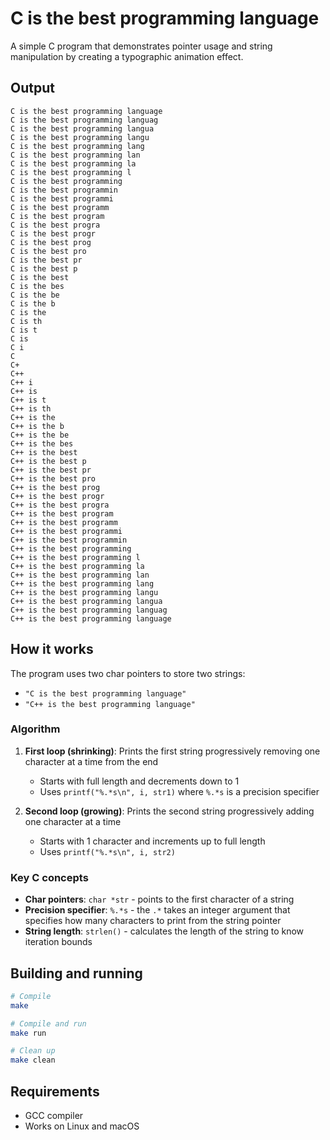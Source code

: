 # C is the best programming language

A simple C program that demonstrates pointer usage and string manipulation by creating a typographic animation effect.

## Output

```
C is the best programming language
C is the best programming languag
C is the best programming langua
C is the best programming langu
C is the best programming lang
C is the best programming lan
C is the best programming la
C is the best programming l
C is the best programming
C is the best programmin
C is the best programmi
C is the best programm
C is the best program
C is the best progra
C is the best progr
C is the best prog
C is the best pro
C is the best pr
C is the best p
C is the best
C is the bes
C is the be
C is the b
C is the
C is th
C is t
C is
C i
C
C+
C++
C++ i
C++ is
C++ is t
C++ is th
C++ is the
C++ is the b
C++ is the be
C++ is the bes
C++ is the best
C++ is the best p
C++ is the best pr
C++ is the best pro
C++ is the best prog
C++ is the best progr
C++ is the best progra
C++ is the best program
C++ is the best programm
C++ is the best programmi
C++ is the best programmin
C++ is the best programming
C++ is the best programming l
C++ is the best programming la
C++ is the best programming lan
C++ is the best programming lang
C++ is the best programming langu
C++ is the best programming langua
C++ is the best programming languag
C++ is the best programming language
```

## How it works

The program uses two char pointers to store two strings:
- `"C is the best programming language"`
- `"C++ is the best programming language"`

### Algorithm

1. **First loop (shrinking)**: Prints the first string progressively removing one character at a time from the end
   - Starts with full length and decrements down to 1
   - Uses `printf("%.*s\n", i, str1)` where `%.*s` is a precision specifier

2. **Second loop (growing)**: Prints the second string progressively adding one character at a time
   - Starts with 1 character and increments up to full length
   - Uses `printf("%.*s\n", i, str2)`

### Key C concepts

- **Char pointers**: `char *str` - points to the first character of a string
- **Precision specifier**: `%.*s` - the `.*` takes an integer argument that specifies how many characters to print from the string pointer
- **String length**: `strlen()` - calculates the length of the string to know iteration bounds

## Building and running

```bash
# Compile
make

# Compile and run
make run

# Clean up
make clean
```

## Requirements

- GCC compiler
- Works on Linux and macOS
